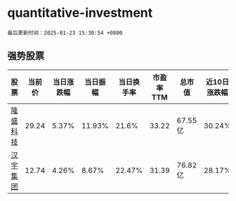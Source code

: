 # quantitative-investment

`最后更新时间：2025-01-23 15:30:54 +0800`

## 强势股票

|股票|当前价|当日涨跌幅|当日振幅|当日换手率|市盈率TTM|总市值|近10日涨跌幅|
|----|----|----|----|----|----|----|----|
|[隆盛科技](https://xueqiu.com/S/SZ300680)|29.24|5.37%|11.93%|21.6%|33.22|67.55亿|30.24%|
|[汉宇集团](https://xueqiu.com/S/SZ300403)|12.74|4.26%|8.67%|22.47%|31.39|76.82亿|28.17%|
